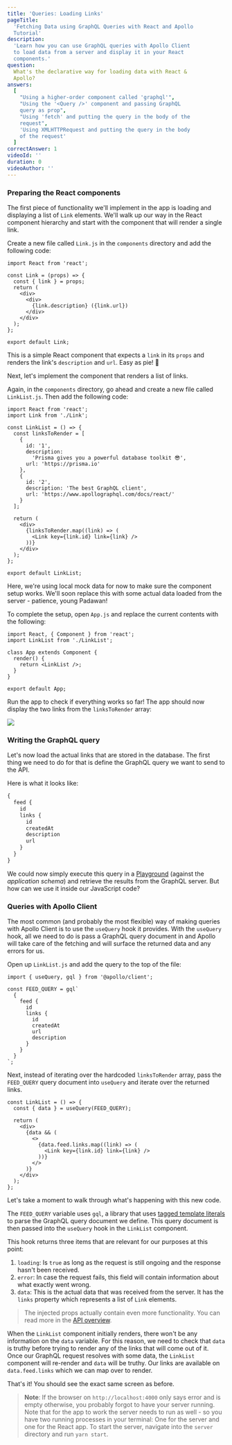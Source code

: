```yaml
---
title: 'Queries: Loading Links'
pageTitle:
  'Fetching Data using GraphQL Queries with React and Apollo
  Tutorial'
description:
  'Learn how you can use GraphQL queries with Apollo Client
  to load data from a server and display it in your React
  components.'
question:
  What's the declarative way for loading data with React &
  Apollo?
answers:
  [
    "Using a higher-order component called 'graphql'",
    "Using the '<Query />' component and passing GraphQL
    query as prop",
    "Using 'fetch' and putting the query in the body of the
    request",
    'Using XMLHTTPRequest and putting the query in the body
    of the request'
  ]
correctAnswer: 1
videoId: ''
duration: 0
videoAuthor: ''
---
```


### Preparing the React components

The first piece of functionality we'll implement in the app
is loading and displaying a list of `Link` elements. We'll
walk up our way in the React component hierarchy and start
with the component that will render a single link.

<Instruction>

Create a new file called `Link.js` in the `components`
directory and add the following code:

```js(path=".../hackernews-react-apollo/src/components/Link.js")
import React from 'react';

const Link = (props) => {
  const { link } = props;
  return (
    <div>
      <div>
        {link.description} ({link.url})
      </div>
    </div>
  );
};

export default Link;
```

</Instruction>

This is a simple React component that expects a `link` in
its `props` and renders the link's `description` and `url`.
Easy as pie! 🍰

Next, let's implement the component that renders a list of
links.

<Instruction>

Again, in the `components` directory, go ahead and create a
new file called `LinkList.js`. Then add the following code:

```js(path=".../hackernews-react-apollo/src/components/LinkList.js")
import React from 'react';
import Link from './Link';

const LinkList = () => {
  const linksToRender = [
    {
      id: '1',
      description:
        'Prisma gives you a powerful database toolkit 😎',
      url: 'https://prisma.io'
    },
    {
      id: '2',
      description: 'The best GraphQL client',
      url: 'https://www.apollographql.com/docs/react/'
    }
  ];

  return (
    <div>
      {linksToRender.map((link) => (
        <Link key={link.id} link={link} />
      ))}
    </div>
  );
};

export default LinkList;
```

</Instruction>

Here, we're using local mock data for now to make sure the
component setup works. We'll soon replace this with some
actual data loaded from the server - patience, young
Padawan!

<Instruction>

To complete the setup, open `App.js` and replace the current
contents with the following:

```js(path=".../hackernews-react-apollo/src/components/App.js")
import React, { Component } from 'react';
import LinkList from './LinkList';

class App extends Component {
  render() {
    return <LinkList />;
  }
}

export default App;
```

</Instruction>

Run the app to check if everything works so far! The app
should now display the two links from the `linksToRender`
array:

![](https://imgur.com/CK8nPPh.png)

### Writing the GraphQL query

Let's now load the actual links that are stored in the
database. The first thing we need to do for that is define
the GraphQL query we want to send to the API.

Here is what it looks like:

```graphql
{
  feed {
    id
    links {
      id
      createdAt
      description
      url
    }
  }
}
```

We could now simply execute this query in a
[Playground](https://www.prisma.io/docs/graphql-ecosystem/graphql-playground/overview-chaha125ho)
(against the _application schema_) and retrieve the results
from the GraphQL server. But how can we use it inside our
JavaScript code?

### Queries with Apollo Client

The most common (and probably the most flexible) way of
making queries with Apollo Client is to use the `useQuery`
hook it provides. With the `useQuery` hook, all we need to
do is pass a GraphQL query document in and Apollo will take
care of the fetching and will surface the returned data and
any errors for us.

Open up `LinkList.js` and add the query to the top of the
file:

```js(path=".../hackernews-react-apollo/src/components/LinkList.js")
import { useQuery, gql } from '@apollo/client';

const FEED_QUERY = gql`
  {
    feed {
      id
      links {
        id
        createdAt
        url
        description
      }
    }
  }
`;
```

</Instruction>
<Instruction>

Next, instead of iterating over the hardcoded
`linksToRender` array, pass the `FEED_QUERY` query document
into `useQuery` and iterate over the returned links.

```js(path=".../hackernews-react-apollo/src/components/LinkList.js")
const LinkList = () => {
  const { data } = useQuery(FEED_QUERY);

  return (
    <div>
      {data && (
        <>
          {data.feed.links.map((link) => (
            <Link key={link.id} link={link} />
          ))}
        </>
      )}
    </div>
  );
};
```

</Instruction>

Let's take a moment to walk through what's happening with
this new code.

The `FEED_QUERY` variable uses `gql`, a library that uses
[tagged template literals](https://wesbos.com/tagged-template-literals)
to parse the GraphQL query document we define. This query
document is then passed into the `useQuery` hook in the
`LinkList` component.

This hook returns three items that are relevant for our
purposes at this point:

1. `loading`: Is `true` as long as the request is still
   ongoing and the response hasn't been received.
1. `error`: In case the request fails, this field will
   contain information about what exactly went wrong.
1. `data`: This is the actual data that was received from
   the server. It has the `links` property which represents
   a list of `Link` elements.

> The injected props actually contain even more
> functionality. You can read more in the
> [API overview](https://www.apollographql.com/docs/react/essentials/queries.html#render-prop).

When the `LinkList` component initially renders, there won't
be any information on the `data` variable. For this reason,
we need to check that `data` is truthy before trying to
render any of the links that will come out of it. Once our
GraphQL request resolves with some data, the `LinkList`
component will re-render and `data` will be truthy. Our
links are available on `data.feed.links` which we can map
over to render.

That's it! You should see the exact same screen as before.

> **Note**: If the browser on `http://localhost:4000` only
> says error and is empty otherwise, you probably forgot to
> have your server running. Note that for the app to work
> the server needs to run as well - so you have two running
> processes in your terminal: One for the server and one for
> the React app. To start the server, navigate into the
> `server` directory and run `yarn start`.
